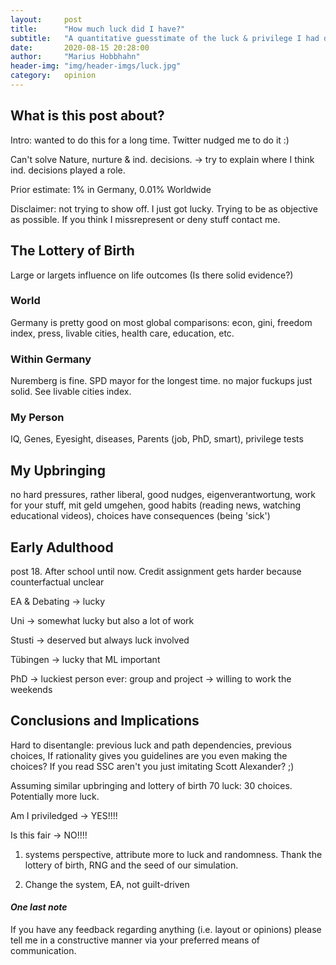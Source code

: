 ```yaml
---
layout:     post
title:      "How much luck did I have?"
subtitle:   "A quantitative guesstimate of the luck & privilege I had during my life"
date:       2020-08-15 20:28:00
author:     "Marius Hobbhahn"
header-img: "img/header-imgs/luck.jpg"
category:   opinion
---
```


## **What is this post about?**

Intro: wanted to do this for a long time. Twitter nudged me to do it :)

Can't solve Nature, nurture & ind. decisions. -> try to explain where I think ind. decisions played a role. 

Prior estimate: 1% in Germany, 0.01% Worldwide

Disclaimer: not trying to show off. I just got lucky. Trying to be as objective as possible. If you think I missrepresent or deny stuff contact me. 

## The Lottery of Birth

Large or largets influence on life outcomes (Is there solid evidence?)

### World

Germany is pretty good on most global comparisons: econ, gini, freedom index, press, livable cities, health care, education, etc.

### Within Germany

Nuremberg is fine. SPD mayor for the longest time. no major fuckups just solid. See livable cities index. 

### My Person

IQ, Genes, Eyesight, diseases, Parents (job, PhD, smart), privilege tests

## My Upbringing

no hard pressures, rather liberal, good nudges, eigenverantwortung, work for your stuff, mit geld umgehen, good habits (reading news, watching educational videos), choices have consequences (being 'sick')

## Early Adulthood

post 18. After school until now. Credit assignment gets harder because counterfactual unclear

EA & Debating -> lucky

Uni -> somewhat lucky but also a lot of work

Stusti -> deserved but always luck involved

Tübingen -> lucky that ML important

PhD -> luckiest person ever: group and project -> willing to work the weekends

## Conclusions and Implications

Hard to disentangle: previous luck and path dependencies, previous choices, If rationality gives you guidelines are you even making the choices? If you read SSC aren't you just imitating Scott Alexander? ;)

Assuming similar upbringing and lottery of birth 70 luck: 30 choices. Potentially more luck. 

Am I priviledged -> YES!!!!

Is this fair -> NO!!!!

1. systems perspective, attribute more to luck and randomness. Thank the lottery of birth, RNG and the seed of our simulation.

2. Change the system, EA, not guilt-driven 

#### ***One last note***

If you have any feedback regarding anything (i.e. layout or opinions) please tell me in a constructive manner via your preferred means of communication.




